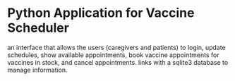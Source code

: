 # Python Application for Vaccine Scheduler

an interface that allows the users (caregivers and patients) to login, update schedules, show available appointments, book vaccine appointments for vaccines in stock, and cancel appointments. links with a sqlite3 database to manage information.
